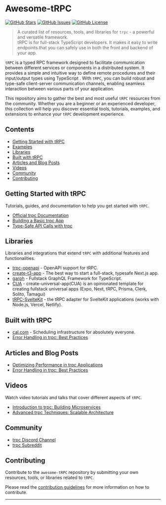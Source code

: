# Awesome-tRPC

[![GitHub Stars](https://img.shields.io/github/stars/creotip/awesome-trpc.svg)](https://github.com/creotip/awesome-trpc/stargazers)
[![GitHub Issues](https://img.shields.io/github/issues/creotip/awesome-trpc.svg)](https://github.com/creotip/awesome-trpc/issues)
[![GitHub License](https://img.shields.io/github/license/creotip/awesome-trpc.svg)](https://github.com/creotip/awesome-trpc/blob/main/LICENSE)

> A curated list of resources, tools, and libraries for `trpc` - a powerful and versatile framework.   
> tRPC is for full-stack TypeScript developers. It makes it easy to write endpoints that you can safely use in both the front and backend of your app.

`tRPC` is a typed RPC framework designed to facilitate communication between different services or components in a distributed system. It provides a simple and intuitive way to define remote procedures and their input/output types using TypeScript . With `tRPC`, you can build robust and type-safe client-server communication channels, enabling seamless interaction between various parts of your application.

This repository aims to gather the best and most useful `tRPC` resources from the community. Whether you are a beginner or an experienced developer, this collection will help you discover essential tools, tutorials, examples, and extensions to enhance your `tRPC` development experience.

## Contents

- [Getting Started with tRPC](#getting-started-with-trpc)
- [Examples](#examples)
- [Libraries](#libraries)
- [Built with tRPC](#built-with-trpc)
- [Articles and Blog Posts](#articles-and-blog-posts)
- [Videos](#videos)
- [Community](#community)
- [Contributing](#contributing)

## Getting Started with tRPC

Tutorials, guides, and documentation to help you get started with `tRPC`.

- [Official trpc Documentation](https://trpc.io/docs/getting-started)
- [Building a Basic trpc App](https://dev.to/username/building-a-basic-trpc-app-1234)
- [Type-Safe API Calls with trpc](https://blog.example.com/type-safe-api-calls-with-trpc)


## Libraries

Libraries and integrations that extend `tRPC` with additional features and functionalities.

- [trpc-openapi](https://github.com/jlalmes/trpc-openapi) - OpenAPI support for tRPC.
- [create-t3-app](https://github.com/t3-oss/create-t3-app) - The best way to start a full-stack, typesafe Next.js app.
- [garph](https://github.com/stepci/garph) - Fullstack GraphQL Framework for TypeScript.
- [CUA](https://github.com/chen-rn/CUA) - create-universal-app(CUA) is an opinionated template for creating fullstack universal apps (Expo, Next, tRPC, Prisma, Clerk, Solito, Tamagui)
- [tRPC-SvelteKit](https://icflorescu.github.io/trpc-sveltekit/) - the tRPC adapter for SvelteKit applications (works with Node.js, Vercel, Netlify). 


## Built with tRPC
- [cal.com](https://github.com/calcom/cal.com) - Scheduling infrastructure for absolutely everyone.
- [Error Handling in trpc: Best Practices](https://dev.to/username/error-handling-in-trpc-best-practices)

## Articles and Blog Posts

- [Optimizing Performance in trpc Applications](https://blog.example.com/optimizing-performance-in-trpc-apps)
- [Error Handling in trpc: Best Practices](https://dev.to/username/error-handling-in-trpc-best-practices)

## Videos

Watch video tutorials and talks that cover different aspects of `tRPC`.

- [Introduction to trpc: Building Microservices](https://www.youtube.com/watch?v=12345)
- [Advanced trpc Techniques: Scalable Architecture](https://www.youtube.com/watch?v=67890)

## Community

- [trpc Discord Channel](https://discord.gg/trpc)
- [trpc Subreddit](https://www.reddit.com/r/trpc)

## Contributing

Contribute to the `awesome-tRPC` repository by submitting your own resources, tools, or libraries related to `tRPC`.

Please read the [contribution guidelines](CONTRIBUTING.md) for more information on how to contribute.

---

